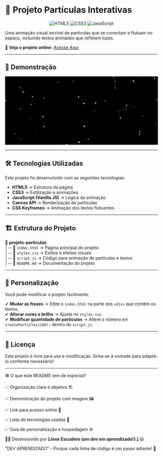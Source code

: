 # 🚀 Projeto Partículas Interativas  
<p align="center">
  <img src="https://cdn.jsdelivr.net/gh/devicons/devicon/icons/html5/html5-original.svg" alt="HTML5" width="80" height="80"/>
  <img src="https://cdn.jsdelivr.net/gh/devicons/devicon/icons/css3/css3-original.svg" alt="CSS3" width="80" height="80"/>
  <img src="https://cdn.jsdelivr.net/gh/devicons/devicon/icons/javascript/javascript-original.svg" alt="JavaScript" width="80" height="80"/>
</p>

Uma animação visual incrível de partículas que se conectam e flutuam no espaço, incluindo textos animados que refletem luzes.  

🔗 **Veja o projeto online**: [Acesse Aqui](https://seu-link-aqui.com)  

---

## 🎨 Demonstração  

![Preview do Projeto](Gerador-de-Particula.png)

---

## 🛠️ Tecnologias Utilizadas  

Este projeto foi desenvolvido com as seguintes tecnologias:  

- **HTML5** → Estrutura da página  
- **CSS3** → Estilização e animações  
- **JavaScript (Vanilla JS)** → Lógica da animação  
- **Canvas API** → Renderização de partículas  
- **CSS Keyframes** → Animação dos textos flutuantes  

---

## 🏗️ Estrutura do Projeto  

📁 **projeto-particulas**  
│-- 📄 `index.html` → Página principal do projeto  
│-- 📄 `styles.css` → Estilos e efeitos visuais  
│-- 📄 `script.js` → Código para animação de partículas e textos  
│-- 📄 `README.md` → Documentação do projeto  

---

## 🔧 Personalização  

Você pode modificar o projeto facilmente:  

✔ **Mudar as frases** → Edite o `index.html` na parte dos `<div>` que contêm os textos.  
✔ **Alterar cores e brilho** → Ajuste no `styles.css`.  
✔ **Modificar quantidade de partículas** → Altere o número em `createParticles(100);` dentro do `script.js`.  

---


## 📜 Licença  

Este projeto é livre para uso e modificação. Sinta-se à vontade para adaptá-lo conforme necessário!  


---

🛠 O que este README tem de especial?

✅ Organização clara e objetiva 🏗

✅ Demonstração do projeto com imagem 🖼

✅ Link para acesso online 🔗

✅ Lista de tecnologias usadas 📌

✅ Guia de personalização e hospedagem ⚙



👨‍💻 Desenvolvido por **[Jose Escudero (um dev em aprendizado!).]**   😃

"DEV APRENDIZADO" - Porque cada linha de código é um passo adiante! 🚀


